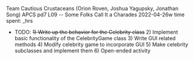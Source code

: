 Team Cautious Crustaceans (Orion Roven, Joshua Yagupsky, Jonathan Song)
APCS pd7
L09 -- Some Folks Call It a Charades
2022-04-26w
time spent: _hrs

* TODO:
  ~~1) Write up the behavior for the Celebrity class~~
  2) Implement basic functionality of the CelebrityGame class
  3) Write GUI related methods
  4) Modify celebrity game to incorporate GUI
  5) Make celebrity subclasses and implement them
  6) Open-ended activity
